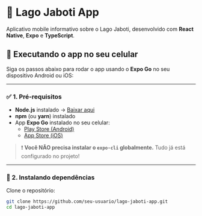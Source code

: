 # 🌊 Lago Jaboti App

Aplicativo mobile informativo sobre o Lago Jaboti, desenvolvido com **React Native**, **Expo** e **TypeScript**.

## 📱 Executando o app no seu celular

Siga os passos abaixo para rodar o app usando o **Expo Go** no seu dispositivo Android ou iOS:

---

### ✅ 1. Pré-requisitos

- **Node.js** instalado → [Baixar aqui](https://nodejs.org/)
- **npm** (ou **yarn**) instalado
- App **Expo Go** instalado no seu celular:
  - [Play Store (Android)](https://play.google.com/store/apps/details?id=host.exp.exponent)
  - [App Store (iOS)](https://apps.apple.com/app/expo-go/id982107779)

> ❗ **Você NÃO precisa instalar o `expo-cli` globalmente.** Tudo já está configurado no projeto!

---

### 🚀 2. Instalando dependências

Clone o repositório:

```bash
git clone https://github.com/seu-usuario/lago-jaboti-app.git
cd lago-jaboti-app

